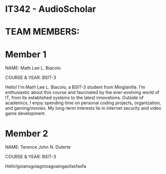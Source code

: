 # IT342 - AudioScholar

# TEAM MEMBERS:

# Member 1
NAME: Math Lee L. Biacolo

COURSE & YEAR: BSIT-3

Hello! I'm Math Lee L. Biacolo, a BSIT-3 student from Minglanilla. I'm enthusiastic about this course and fascinated by the ever-evolving world of IT, from its established systems to the latest innovations. Outside of academics, I enjoy spending time on personal coding projects, organization, and gaming/movies. My long-term interests lie in internet security and video game development.

# Member 2
NAME: Terence John N. Duterte

COURSE & YEAR: BSIT-3

Hello!goiansgoiagnioagoaingaofasfasfa